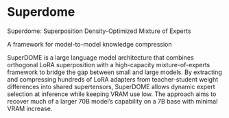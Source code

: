 # Superdome

Superdome: Superposition Density-Optimized Mixture of Experts

A framework for model-to-model knowledge compression

SuperDOME is a large language model architecture that combines orthogonal LoRA superposition with a high-capacity mixture-of-experts framework to bridge the gap between small and large models. By extracting and compressing hundreds of LoRA adapters from teacher-student weight differences into shared supertensors, SuperDOME allows dynamic expert selection at inference while keeping VRAM use low. The approach aims to recover much of a larger 70B model’s capability on a 7B base with minimal VRAM increase.
